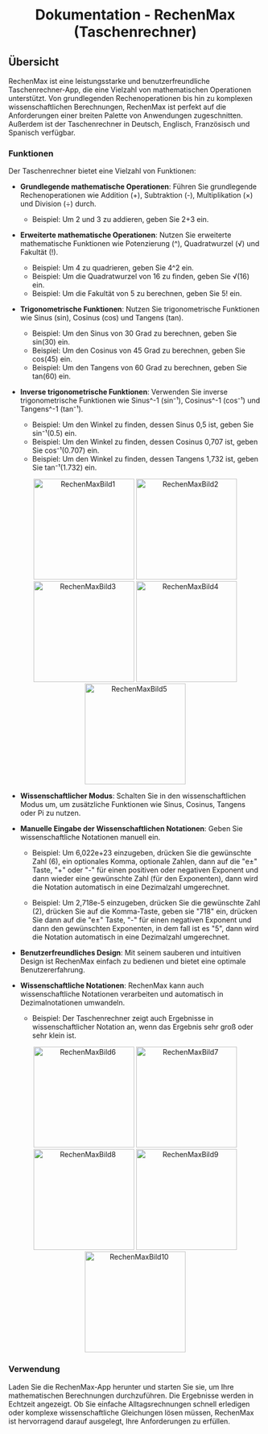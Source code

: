 <div align="center">

# Dokumentation - RechenMax (Taschenrechner)
</div>

## Übersicht

RechenMax ist eine leistungsstarke und benutzerfreundliche Taschenrechner-App, die eine Vielzahl von mathematischen Operationen unterstützt. Von grundlegenden Rechenoperationen bis hin zu komplexen wissenschaftlichen Berechnungen, RechenMax ist perfekt auf die Anforderungen einer breiten Palette von Anwendungen zugeschnitten. Außerdem ist der Taschenrechner in Deutsch, Englisch, Französisch und Spanisch verfügbar.

### Funktionen

Der Taschenrechner bietet eine Vielzahl von Funktionen:

- **Grundlegende mathematische Operationen**: Führen Sie grundlegende Rechenoperationen wie Addition (+), Subtraktion (-), Multiplikation (×) und Division (÷) durch.
  - Beispiel: Um 2 und 3 zu addieren, geben Sie 2+3 ein.

- **Erweiterte mathematische Operationen**: Nutzen Sie erweiterte mathematische Funktionen wie Potenzierung (^), Quadratwurzel (√) und Fakultät (!).
  - Beispiel: Um 4 zu quadrieren, geben Sie 4^2 ein.
  - Beispiel: Um die Quadratwurzel von 16 zu finden, geben Sie √(16) ein.
  - Beispiel: Um die Fakultät von 5 zu berechnen, geben Sie 5! ein.

- **Trigonometrische Funktionen**: Nutzen Sie trigonometrische Funktionen wie Sinus (sin), Cosinus (cos) und Tangens (tan).
  - Beispiel: Um den Sinus von 30 Grad zu berechnen, geben Sie sin(30) ein.
  - Beispiel: Um den Cosinus von 45 Grad zu berechnen, geben Sie cos(45) ein.
  - Beispiel: Um den Tangens von 60 Grad zu berechnen, geben Sie tan(60) ein.

- **Inverse trigonometrische Funktionen**: Verwenden Sie inverse trigonometrische Funktionen wie Sinus^-1 (sin⁻¹), Cosinus^-1 (cos⁻¹) und Tangens^-1 (tan⁻¹).
  - Beispiel: Um den Winkel zu finden, dessen Sinus 0,5 ist, geben Sie sin⁻¹(0.5) ein.
  - Beispiel: Um den Winkel zu finden, dessen Cosinus 0,707 ist, geben Sie cos⁻¹(0.707) ein.
  - Beispiel: Um den Winkel zu finden, dessen Tangens 1,732 ist, geben Sie tan⁻¹(1.732) ein.

<div align="center">
  <img src="pictures/RM1.png" alt="RechenMaxBild1" width="200"/>
  <img src="pictures/RM2.png" alt="RechenMaxBild2" width="200"/>
  <img src="pictures/RM3.png" alt="RechenMaxBild3" width="200"/>
  <img src="pictures/RM4.png" alt="RechenMaxBild4" width="200"/>
  <img src="pictures/RM5.png" alt="RechenMaxBild5" width="200"/>
</div>  

- **Wissenschaftlicher Modus**: Schalten Sie in den wissenschaftlichen Modus um, um zusätzliche Funktionen wie Sinus, Cosinus, Tangens oder Pi zu nutzen.

- **Manuelle Eingabe der Wissenschaftlichen Notationen**: Geben Sie wissenschaftliche Notationen manuell ein.
  - Beispiel: Um 6,022e+23 einzugeben, drücken Sie die gewünschte Zahl (6), ein optionales Komma, optionale Zahlen, dann auf die "e±" Taste, "+" oder "-" für einen positiven oder negativen Exponent und dann wieder eine gewünschte Zahl (für den Exponenten), dann wird die Notation automatisch in eine Dezimalzahl umgerechnet.
    
  - Beispiel: Um 2,718e-5 einzugeben, drücken Sie die gewünschte Zahl (2), drücken Sie auf die Komma-Taste, geben sie "718" ein, drücken Sie dann auf die "e±" Taste, "-" für einen negativen Exponent und dann den gewünschten Exponenten, in dem fall ist es "5", dann wird die Notation automatisch in eine Dezimalzahl umgerechnet.

- **Benutzerfreundliches Design**: Mit seinem sauberen und intuitiven Design ist RechenMax einfach zu bedienen und bietet eine optimale Benutzererfahrung.

- **Wissenschaftliche Notationen**: RechenMax kann auch wissenschaftliche Notationen verarbeiten und automatisch in Dezimalnotationen umwandeln.
  - Beispiel: Der Taschenrechner zeigt auch Ergebnisse in wissenschaftlicher Notation an, wenn das Ergebnis sehr groß oder sehr klein ist.

<div align="center">
  <img src="pictures/RM6.png" alt="RechenMaxBild6" width="200"/>
  <img src="pictures/RM7.png" alt="RechenMaxBild7" width="200"/>
  <img src="pictures/RM8.png" alt="RechenMaxBild8" width="200"/>
  <img src="pictures/RM9.png" alt="RechenMaxBild9" width="200"/>
  <img src="pictures/RM10.png" alt="RechenMaxBild10" width="200"/>
</div>

### Verwendung

Laden Sie die RechenMax-App herunter und starten Sie sie, um Ihre mathematischen Berechnungen durchzuführen. Die Ergebnisse werden in Echtzeit angezeigt. Ob Sie einfache Alltagsrechnungen schnell erledigen oder komplexe wissenschaftliche Gleichungen lösen müssen, RechenMax ist hervorragend darauf ausgelegt, Ihre Anforderungen zu erfüllen.
